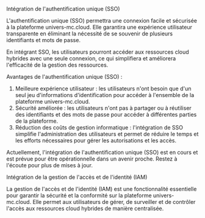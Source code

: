 Intégration de l'authentification unique (SSO) 

L'authentification unique (SSO) permettra une connexion facile et sécurisée à la plateforme univers-mc.cloud. Elle garantira une expérience utilisateur transparente en éliminant la nécessité de se souvenir de plusieurs identifiants et mots de passe.

En intégrant SSO, les utilisateurs pourront accéder aux ressources cloud hybrides avec une seule connexion, ce qui simplifiera et améliorera l'efficacité de la gestion des ressources.

Avantages de l'authentification unique (SSO) :

1. Meilleure expérience utilisateur : les utilisateurs n'ont besoin que d'un seul jeu d'informations d'identification pour accéder à l'ensemble de la plateforme univers-mc.cloud.
2. Sécurité améliorée : les utilisateurs n'ont pas à partager ou à réutiliser des identifiants et des mots de passe pour accéder à différentes parties de la plateforme.
3. Réduction des coûts de gestion informatique : l'intégration de SSO simplifie l'administration des utilisateurs et permet de réduire le temps et les efforts nécessaires pour gérer les autorisations et les accès.

Actuellement, l'intégration de l'authentification unique (SSO) est en cours et est prévue pour être opérationnelle dans un avenir proche. Restez à l'écoute pour plus de mises à jour.

Intégration de la gestion de l'accès et de l'identité (IAM)

La gestion de l'accès et de l'identité (IAM) est une fonctionnalité essentielle pour garantir la sécurité et la conformité sur la plateforme univers-mc.cloud. Elle permet aux utilisateurs de gérer, de surveiller et de contrôler l'accès aux ressources cloud hybrides de manière centralisée.
